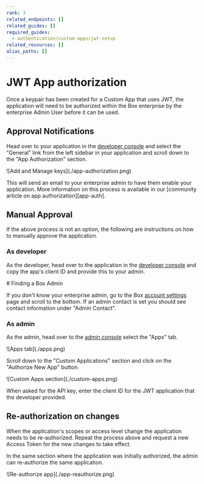 ```yaml
---
rank: 3
related_endpoints: []
related_guides: []
required_guides: 
  - authentication/custom-apps/jwt-setup 
related_resources: []
alias_paths: []
---
```


# JWT App authorization

Once a keypair has been created for a Custom App that uses JWT, the application
will need to be authorized within the Box enterprise by the enterprise Admin
User before it can be used.

## Approval Notifications

Head over to your application in the [developer console][devconsole] and
select the "General" link from the left sidebar in your application
and scroll down to the "App Authorization" section.

<ImageFrame border width="400" center>
  ![Add and Manage keys](./app-authorization.png)
</ImageFrame>

This will send an email to your enterprise admin to have them enable your
application. More information on this process is available in our [community
article on app authorization][app-auth].

## Manual Approval

If the above process is not an option, the following are instructions on how to
manually approve the application.

### As developer

As the developer, head over to the application in the [developer
console][devconsole] and copy the app's client ID and provide this to your admin.

<Message>
  # Finding a Box Admin

  If you don't know your enterprise admin, go to the Box [account
  settings][settings] page  and scroll to the bottom. If an admin contact is set
  you should see contact  information under "Admin Contact".
</Message>

### As admin

As the admin, head over to the [admin console][adminconsole] select the "Apps"
tab.

<ImageFrame border center>
  ![Apps tab](./apps.png)
</ImageFrame>

Scroll down to the "Custom Applications" section and click on the "Authorize New
App" button.

<ImageFrame border center>
  ![Custom Apps section](./custom-apps.png)
</ImageFrame>

When asked for the API key, enter the client ID for the JWT application that the
developer provided.

## Re-authorization on changes

When the application's scopes or access level change the application needs to be
re-authorized. Repeat the process above and request a new Access Token for the
new changes to take effect.

In the same section where the application was initially authorized, the admin can
re-authorize the same application.

<ImageFrame border center>
  ![Re-authorize app](./app-reauthorize.png)
</ImageFrame>

[devconsole]: https://app.box.com/developers/console
[settings]: https://app.box.com/account
[adminconsole]: https://app.box.com/master/settings/custom
